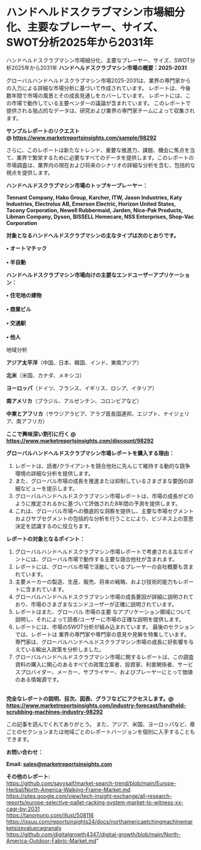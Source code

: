 # ハンドヘルドスクラブマシン市場細分化、主要なプレーヤー、サイズ、SWOT分析2025年から2031年
 ハンドヘルドスクラブマシン市場細分化、主要なプレーヤー、サイズ、SWOT分析2025年から2031年
<strong><b>ハンドヘルドスクラブマシン市場の概要：2025-2031</b></strong>

グローバルハンドヘルドスクラブマシン市場2025-2031は、業界の専門家からの入力による詳細な市場分析に基づいて作成されています。 レポートは、今後数年間で市場の風景とその成長見通しをカバーしています。 レポートには、この市場で動作している主要ベンダーの議論が含まれています。 このレポートで提供される独占的なデータは、研究および業界の専門家チームによって収集されます。

<strong>サンプルレポートのリクエスト @ <a href=https://www.marketreportsinsights.com/sample/98292>https://www.marketreportsinsights.com/sample/98292</a></strong>

さらに、このレポートは新たなトレンド、重要な推進力、課題、機会に焦点を当て、業界で繁栄するために必要なすべてのデータを提供します。このレポートの市場調査は、業界内の現在および将来のシナリオの詳細な分析を含む、包括的な視点を提供します。

<strong>ハンドヘルドスクラブマシン市場のトップキープレーヤー：</strong>

<strong>Tennant Company, Hako Group, Karcher, ITW, Jason Industries, Katy Industries, Electrolux AB, Emerson Electric, Horizon United States, Tacony Corporation, Newell Rubbermaid, Jarden, Nice-Pak Products, Libman Company, Dyson, BISSELL Homecare, NSS Enterprises, Shop-Vac Corporation</strong>

<strong><b>対象となるハンドヘルドスクラブマシンの主なタイプは次のとおりです。</b></strong>

<strong>• オートマチック<br><br>• 半自動</strong>

<strong><b>ハンドヘルドスクラブマシン市場向けの主要なエンドユーザーアプリケーション：</b></strong>

<strong>• 住宅地の建物<br><br>• 商業ビル<br><br>• 交通駅<br><br>• 他人</strong>

 地域分析

<strong><b>アジア太平洋</b></strong>（中国、日本、韓国、インド、東南アジア）

<strong><b>北米</b></strong>（米国、カナダ、メキシコ）

<strong><b>ヨーロッパ</b></strong>（ドイツ、フランス、イギリス、ロシア、イタリア）

<strong><b>南アメリカ</b></strong>（ブラジル、アルゼンチン、コロンビアなど）

<strong><b>中東とアフリカ</b></strong>（サウジアラビア、アラブ首長国連邦、エジプト、ナイジェリア、南アフリカ）

<strong>ここで興味深い割引に行く @ <a href=https://www.marketreportsinsights.com/discount/98292>https://www.marketreportsinsights.com/discount/98292</a></strong>

<strong><b>グローバルハンドヘルドスクラブマシン市場レポートを購入する理由：</b></strong>
<ol>
  <li>レポートは、読者/クライアントを競合他社に先んじて維持する動的な競争環境の詳細な分析を提供します。</li>
  <li>また、グローバル市場の成長を推進または抑制しているさまざまな要因の詳細なビューを提示します。</li>
  <li>グローバルハンドヘルドスクラブマシン市場レポートは、市場の成長がどのように推定されるかに基づいて評価された8年間の予測を提供します。</li>
  <li>これは、グローバル市場への徹底的な洞察を提供し、主要な市場セグメントおよびサブセグメントの包括的な分析を行うことにより、ビジネス上の意思決定を認識するのに役立ちます。</li>
</ol>
<strong><b>レポートの対象となるポイント：</b></strong>
<ol>
  <li>グローバルハンドヘルドスクラブマシン市場レポートで考慮される主なポイントには、グローバル市場で動作する主要な競合他社が含まれます。</li>
  <li>レポートには、グローバル市場で活動しているプレーヤーの会社概要も含まれています。</li>
  <li>主要メーカーの製造、生産、販売、将来の戦略、および技術的能力もレポートに含まれています。</li>
  <li>グローバルハンドヘルドスクラブマシン市場の成長要因が詳細に説明されており、市場のさまざまなエンドユーザーが正確に説明されています。</li>
  <li>レポートはまた、グローバル 市場の主要 なアプリケーション領域について説明し、それによって読者/ユーザーに市場の正確な説明を提供します。</li>
  <li>レポートには、市場のSWOT分析が組み込まれています。 最後のセクションでは、レポートは 業界の専門家や専門家の意見や見解を特集しています。 専門家は、グローバルハンドヘルドスクラブマシン市場の成長に好影響を与えている輸出入政策を分析しました。</li>
  <li>グローバルハンドヘルドスクラブマシン市場に関するレポートは、この調査資料の購入に関心のあるすべての政策立案者、投資家、利害関係者、サービスプロバイダー、メーカー、サプライヤー、およびプレーヤーにとって価値のある情報源です。</li>
</ol><br>
<strong>完全なレポートの説明、目次、図表、グラフなどにアクセスします。@ <a href=https://www.marketreportsinsights.com/industry-forecast/handheld-scrubbing-machines-industry-98292>https://www.marketreportsinsights.com/industry-forecast/handheld-scrubbing-machines-industry-98292</a></strong>

この記事を読んでくれてありがとう。 また、アジア、米国、ヨーロッパなど、章ごとのセクションまたは地域ごとのレポートバージョンを個別に入手することもできます。

<strong><b>お問い合わせ：</b></strong>

<strong>Email: </strong><a href=mailto:sales@marketreportsinsights.com><strong>sales@marketreportsinsights.com</strong></a>

<strong>その他のレポート:</strong>
<br>
<a href=https://github.com/sayysaif/market-search-trend/blob/main/Europe-Herbal/North-America-Walking-Frame-Market.md>https://github.com/sayysaif/market-search-trend/blob/main/Europe-Herbal/North-America-Walking-Frame-Market.md</a>
<br>
<a href=https://sites.google.com/view/tech-insight-exchange/all-research-reports/europe-selective-pallet-racking-system-market-to-witness-xx-cagr-by-2031>https://sites.google.com/view/tech-insight-exchange/all-research-reports/europe-selective-pallet-racking-system-market-to-witness-xx-cagr-by-2031</a>
<br>
<a href=https://tanomuno.com/illust/508116>https://tanomuno.com/illust/508116</a>
<br>
<a href=https://issuu.com/reportsinsights24/docs/northamericaetchingmachinemarketsizevaluecagranaly>https://issuu.com/reportsinsights24/docs/northamericaetchingmachinemarketsizevaluecagranaly</a>
<br>
<a href=https://github.com/digitalgrowth4347/digital-growth/blob/main/North-America-Outdoor-Fabric-Market.md>https://github.com/digitalgrowth4347/digital-growth/blob/main/North-America-Outdoor-Fabric-Market.md</a>"
